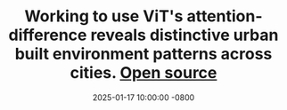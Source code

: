 ---
title: >-
    Working to use ViT's attention-difference reveals distinctive urban built environment patterns across cities.
    <a href="https://github.com/Jasper0122/Attention-Difference" target="_blank">Open source <i class="fas fa-angle-double-right"></i></a>
date: 2025-01-17 10:00:00 -0800
---
